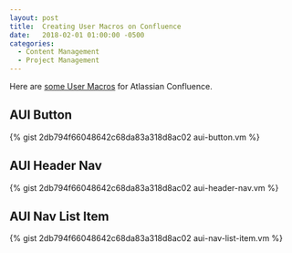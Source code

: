 ```yaml
---
layout: post
title:  Creating User Macros on Confluence
date:   2018-02-01 01:00:00 -0500
categories:
  - Content Management
  - Project Management
---
```


Here are [some User Macros](https://gist.github.com/seantrane/2db794f66048642c68da83a318d8ac02) for Atlassian Confluence.

## AUI Button

{% gist 2db794f66048642c68da83a318d8ac02 aui-button.vm %}

## AUI Header Nav

{% gist 2db794f66048642c68da83a318d8ac02 aui-header-nav.vm %}

## AUI Nav List Item

{% gist 2db794f66048642c68da83a318d8ac02 aui-nav-list-item.vm %}
